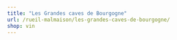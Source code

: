 ```yaml
---
title: "Les Grandes caves de Bourgogne"
url: /rueil-malmaison/les-grandes-caves-de-bourgogne/
shop: vin
---
```

